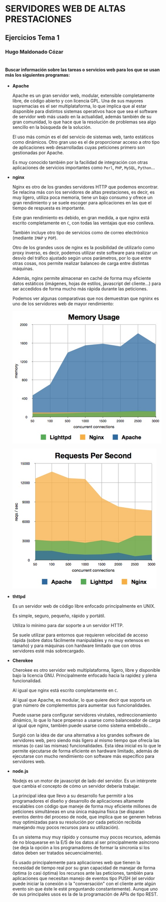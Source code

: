 # SERVIDORES WEB DE ALTAS PRESTACIONES


## Ejercicios Tema 1


### **Hugo Maldonado Cózar**

# <a></a>

#### Buscar información sobre las tareas o servicios web para los que se usan más los siguientes programas:

- **Apache**

	Apache es un gran servidor web, modular, extensible completamente libre, de código abierto y con licencia GPL. Una de sus mayores supremacias es el ser multiplataforma, lo que implica que al estar disponible para distintos sistemas operativos hace que sea el software de servidor web más usado en la actualidad, además también de su gran comunidad, lo que hace que la resolución de problemas sea algo sencillo en la búsqueda de la solución.
	
	El uso más común es el del servicio de sistemas web, tanto estáticos como dinámicos. Otro gran uso es el de proporcionar acceso a otro tipo de aplicaciones web desarrolladas cuyas peticiones primero son gestionadas por Apache.
	
	Es muy conocido también por la facilidad de integración con otras aplicaciones de servicios importantes como `Perl`, `PHP`, `MySQL`, `Python`...

- **nginx**

	Nginx es otro de los grandes servidores HTTP que podemos encontrar. Se relacina más con los servidores de altas prestaciones, es decir, es muy ligero, utiliza poca memoria, tiene un bajo consumo y ofrece un gran rendimiento y se suele escoger para aplicaciones en las que el tiempo de respuesta es importante.
	
	Este gran rendimiento es debido, en gran medida, a que nginx está escrito completamente en `C`, con todas las ventajas que eso conlleva.
	
	También incluye otro tipo de servicios como de correo electrónico (mediante `IMAP` y `POP`).
	
	Otro de los grandes usos de nginx es la posibilidad de utilizarlo como proxy inverso, es decir, podemos utilizar este software para realizar un desvío del tráfico ajustado según unos parámetros, por lo que entre otras cosas, nos permite realizar balanceo de carga entre distintas máquinas.
	
	Además, nginx permite almacenar en caché de forma muy eficiente datos estáticos (imágenes, hojas de estilos, javascript del cliente...) para ser accedidos de forma mucho más rápida durante las peticiones.
	
	Podemos ver algunas comparativas que nos demuestran que ngninx es uno de los servidores web de mayor rendimiento:
	
	![image1](./img/http_memory_bench.jpg)
	
	![image2](./img/http_request_bench.jpg)
	
- **thttpd**

	Es un servidor web de código libre enfocado principalmente en UNIX.
	
	Es simple, seguro, pequeño, rápido y portátil.
	
	Utiliza lo mínimo para dar soporte a un servidor HTTP.
	
	Se suele utilizar para entornos que requieren velocidad de acceso rápida (sobre datos fácilmente manipulables y no muy extensos en tamaño) y para máquinas con hardware limitado que con otros servidores esté más sobrecargado.

- **Cherokee**

	Cherokee es otro servidor web multiplataforma, ligero, libre y disponible bajo la licencia GNU. Principalmente enfocado hacia la rapidez y plena funcionalidad.
	
	Al igual que nginx está escrito completamente en `C`.
	
	Al igual que Apache, es modular, lo que quiere decir que soporta un gran número de complementos para aumentar sus funcionalidades.
	
	Puede usarse para configurar servidores virutales, redireccionamiento dinámico, lo que lo hace propenso a usarse como balanceador de carga al igual que nginx, también puede usarse como sistema embebido...
	
	Surgió con la idea de dar una alternativa a los grandes software de servidores web, pero siendo más ligero al mismo tiempo que ofrecía las mismas (o casi las mismas) funcionalidades. Esta idea inicial es lo que le permite ejecutarse de forma eficiente en hardware limitado, además de ejecutarse con mucho rendimiento con software más específico para servidores web.

- **node.js**

	Nodejs es un motor de javascript de lado del servidor. Es un intérprete que cambia el concepto de cómo un servidor debería trabajar.
	
	La principal idea que llevo a su desarrollo fue permitir a los programadores el diseño y desarrollo de aplicaciones altamente escalables con código que maneje de forma muy eficiente millones de peticiones simultáneas en una única máquina física (se disparan eventos dentro del proceso de node, que implica que se generen hebras muy optimizadas para su resolución por cada petición recibida manejando muy pocos recursos para su utilización).
	
	Es un sistema muy muy rápido y consume muy pocos recursos, además de no bloquearse en la E/S de los datos al ser principalmente asíncrono (se deja la opción a los programadores de formar la sincronía si los datos deben ser tratados secuencialmente).
	
	Es usado principalemente para aplicaciones web que tienen la necesidad de tiempo real por su gran capacidad de manejar de forma óptima (o casi óptima) los recursos ante las peticiones, también para aplicaciones que necesitan manejo de eventos tipo PUSH (el servidor puede iniciar la conexión o la "conversación" con el cliente ante algún evento sin que éste le esté preguntando constantemente). Aunque uno de sus principales usos es la de la programación de APIs de tipo REST.